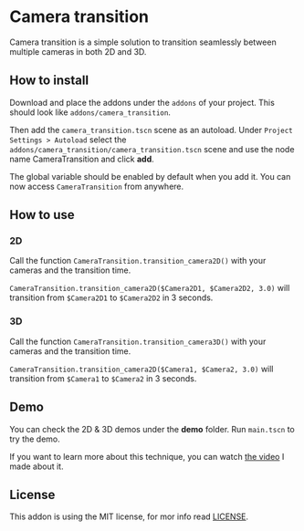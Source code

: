 # Camera transition

Camera transition is a simple solution to transition seamlessly between multiple cameras in both 2D and 3D.

## How to install

Download and place the addons under the `addons` of your project. This should look like `addons/camera_transition`.

Then add the `camera_transition.tscn` scene as an autoload. Under `Project Settings > Autoload` select the `addons/camera_transition/camera_transition.tscn` scene and use the node name CameraTransition and click **add**. 

The global variable should be enabled by default when you add it. You can now access `CameraTransition` from anywhere.

## How to use

### 2D

Call the function `CameraTransition.transition_camera2D()` with your cameras and the transition time.

`CameraTransition.transition_camera2D($Camera2D1, $Camera2D2, 3.0)` will transition from `$Camera2D1` to `$Camera2D2` in 3 seconds.

### 3D

Call the function `CameraTransition.transition_camera3D()` with your cameras and the transition time.

`CameraTransition.transition_camera2D($Camera1, $Camera2, 3.0)` will transition from `$Camera1` to `$Camera2` in 3 seconds.

## Demo

You can check the 2D & 3D demos under the **demo** folder. Run `main.tscn` to try the demo.

If you want to learn more about this technique, you can watch [the video](https://youtu.be/8Lj3pUYuVe8) I made about it.

## License

This addon is using the MIT license, for mor info read [LICENSE](LICENSE).
